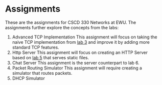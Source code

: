 # Assignments

These are the assignments for CSCD 330 Networks at EWU. The assignments further explore the concepts from the labs:

1. Advanced TCP Implementation
   This assignment will focus on taking the naive TCP implementation from [lab 3](../labs/lab3/lab.md) and improve it by adding more standard TCP features.
2. Http Server
   This assignment will focus on creating an HTTP Server based on [lab 5](../labs/lab5/lab.md) that serves static files.
3. Chat Server
   This assignment is the server counterpart to lab 6.
4. Packet Routing Simulator
   This assignment will require creating a simulator that routes packets.
5. DHCP Simulator
   